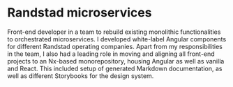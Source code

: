 <!--
  slug: randstad-micro-services
  type: fortpolio
  categories: JavaScript, HTML/CSS, UX, mobile
  tags: scrum, design system, CSS, HTML, TypeScript, Nx, Angular, MKDocs, TypeDoc, Storybook, TDD, Cypress, accessibility, JSDoc
  clients: Randstad
  collaboration: 
  thumbnail: Randstad.png
  inCv: true 
  inPortfolio: false
  dateFrom: 2020-10-01
  dateTo: 2023-01-24
-->

# Randstad microservices

Front-end developer in a team to rebuild existing monolithic functionalities to orchestrated microservices. I developed white-label Angular components for different Randstad operating companies.
Apart from my responsibilities in the team, I also had a leading role in moving and aligning all front-end projects to an Nx-based monorepository, housing Angular as well as vanilla and React. This included setup of generated Markdown documentation, as well as different Storybooks for the design system.

<!--
Front-end developer in a team to rebuild existing monolithic functionalities to orchestrated microservices. I developed white-label Angular components for different Randstad operating companies. 
Apart from my responsibilities in the team, I also had a leading role in moving and aligning all front-end projects to an Nx-based monorepository, housing Angular as well as vanilla and React. This included setup of generated Markdown documentation, as well as different Storybooks for the design system.
-->

<!--
Front-end developer in a team to rebuild existing monolithic functionalities to orchestrated microservices.

- created white label Angular components for different Randstad operating companies
- setup pipelines and coded intial setup to use Cypress for component testing
- took the lead in aligning all teams to use the same ESLint configuration
- helped deciding how to share code and components (monorepo or private modules)
- leading role in moving and aligning all front-end projects to an Nx-based monorepository
- setup local network Markdown documentation and Storybooks for the design system
-->
